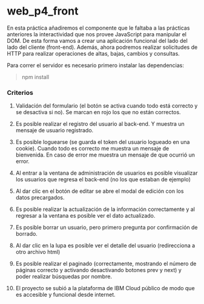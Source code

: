 # web_p4_front

En esta práctica añadiremos el componente que le faltaba a las prácticas anteriores la interactividad
que nos provee JavaScript para manipular el DOM. De esta forma vamos a crear una aplicación funcional
del lado del lado del cliente (front-end). Además, ahora podremos realizar solicitudes de HTTP para
realizar operaciones de altas, bajas, cambios y consultas.

Para correr el servidor es necesario primero instalar las dependencias:

> npm install

### Criterios

1. Validación del formulario (el botón se activa cuando todo está correcto y se desactiva si no). Se marcan en rojo los que no están correctos.

2. Es posible realizar el registro del usuario al back-end. Y muestra un mensaje de usuario registrado.

3. Es posible loguearse (se guarda el token del usuario logueado en una cookie). Cuando todo es correcto me muestra un mensaje de bienvenida. En caso de error me muestra un mensaje de que ocurrió un error.

4. Al entrar a la ventana de administración de usuarios es posible visualizar los usuarios que regresa el back-end (no los que estaban de ejemplo)

5. Al dar clic en el botón de editar se abre el modal de edición con los datos precargados.

6. Es posible realizar la actualización de la información correctamente y al regresar a la ventana es posible ver el dato actualizado.

7. Es posible borrar un usuario, pero primero pregunta por confirmación de borrado.

8. Al dar clic en la lupa es posible ver el detalle del usuario (redirecciona a otro archivo html)

9. Es posible realizar el paginado (correctamente, mostrando el número de páginas correcto y activando desactivando botones prev y next) y poder realizar búsquedas por nombre.

10. El proyecto se subió a la plataforma de IBM Cloud público de modo que es accesible y funcional desde internet.
